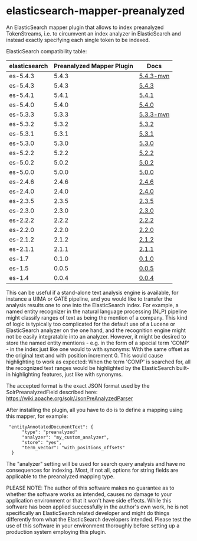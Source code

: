 elasticsearch-mapper-preanalyzed
================================

An ElasticSearch mapper plugin that allows to index preanalyzed TokenStreams, i.e. to circumvent an index analyzer in ElasticSearch and instead exactly specifying each single token to be indexed.

ElasticSearch compatibility table:

| elasticsearch |  Preanalyzed Mapper Plugin | Docs
|---------------|----------------------------|------
| es-5.4.3      |  5.4.3 | [5.4.3-mvn](https://github.com/JULIELab/elasticsearch-mapper-preanalyzed/tree/es-5.4.3-mvn)
| es-5.4.3      |  5.4.3 | [5.4.3](https://github.com/JULIELab/elasticsearch-mapper-preanalyzed/tree/es-5.4.3)
| es-5.4.1      |  5.4.1 | [5.4.1](https://github.com/JULIELab/elasticsearch-mapper-preanalyzed/tree/es-5.4.1)
| es-5.4.0      |  5.4.0 | [5.4.0](https://github.com/JULIELab/elasticsearch-mapper-preanalyzed/tree/es-5.4.0)
| es-5.3.3      |  5.3.3 | [5.3.3-mvn](https://github.com/JULIELab/elasticsearch-mapper-preanalyzed/tree/es-5.3.3-mvn)
| es-5.3.2      |  5.3.2 | [5.3.2](https://github.com/JULIELab/elasticsearch-mapper-preanalyzed/tree/es-5.3.2)
| es-5.3.1      |  5.3.1 | [5.3.1](https://github.com/JULIELab/elasticsearch-mapper-preanalyzed/tree/es-5.3.1)
| es-5.3.0      |  5.3.0 | [5.3.0](https://github.com/JULIELab/elasticsearch-mapper-preanalyzed/tree/es-5.3.0)
| es-5.2.2      |  5.2.2 | [5.2.2](https://github.com/JULIELab/elasticsearch-mapper-preanalyzed/tree/es-5.2.2)
| es-5.0.2      |  5.0.2 | [5.0.2](https://github.com/JULIELab/elasticsearch-mapper-preanalyzed/tree/es-5.0.2)
| es-5.0.0      |  5.0.0 | [5.0.0](https://github.com/JULIELab/elasticsearch-mapper-preanalyzed/tree/es-5.0.0)
| es-2.4.6      |  2.4.6 | [2.4.6](https://github.com/JULIELab/elasticsearch-mapper-preanalyzed/tree/es-2.4.6)
| es-2.4.0      |  2.4.0 | [2.4.0](https://github.com/JULIELab/elasticsearch-mapper-preanalyzed/tree/es-2.4.0)
| es-2.3.5      |  2.3.5 | [2.3.5](https://github.com/JULIELab/elasticsearch-mapper-preanalyzed/tree/es-2.3.5)
| es-2.3.0      |  2.3.0 | [2.3.0](https://github.com/JULIELab/elasticsearch-mapper-preanalyzed/tree/es-2.3.0)
| es-2.2.2      |  2.2.2 | [2.2.2](https://github.com/JULIELab/elasticsearch-mapper-preanalyzed/tree/es-2.2.2)
| es-2.2.0      |  2.2.0 | [2.2.0](https://github.com/JULIELab/elasticsearch-mapper-preanalyzed/tree/es-2.2.0)
| es-2.1.2      |  2.1.2 | [2.1.2](https://github.com/JULIELab/elasticsearch-mapper-preanalyzed/tree/es-2.1.2)
| es-2.1.1      |  2.1.1 | [2.1.1](https://github.com/JULIELab/elasticsearch-mapper-preanalyzed/tree/es-2.1.1)
| es-1.7		|  0.1.0 | [0.1.0](https://github.com/JULIELab/elasticsearch-mapper-preanalyzed/tree/es-1.7)
| es-1.5        |  0.0.5 | [0.0.5](https://github.com/JULIELab/elasticsearch-mapper-preanalyzed/tree/es-1.5)
| es-1.4        |  0.0.4 | [0.0.4](https://github.com/JULIELab/elasticsearch-mapper-preanalyzed/tree/es-1.4)

This can be useful if a stand-alone text analysis engine is available, for instance a UIMA or GATE pipeline, and you would like to transfer the analysis results one to one into the ElasticSearch index.
For example, a named entity recognizer in the natural language processing (NLP) pipeline might classify ranges of text as being the mention of a company. This kind of logic is typically too complicated for the default use of a Lucene or ElasticSearch analyzer on the one hand, and the recognition engine might not be easily integratable into an analyzer. However, it might be desired to store the named entity mentions - e.g. in the form of a special term 'COMP' - in the index just like one would to with synonyms: With the same offset as the original text and with position increment 0. This would cause highlighting to work as expected: When the term 'COMP' is searched for, all the recognized text ranges would be highlighted by the ElasticSearch built-in highlighting features, just like with synonyms.

The accepted format is the exact JSON format used by the SolrPreanalyzedField described here: https://wiki.apache.org/solr/JsonPreAnalyzedParser

After installing the plugin, all you have to do is to define a mapping using this mapper, for example:

     "entityAnnotatedDocumentText": {
          "type": "preanalyzed"
          "analyzer": "my_custom_analyzer",
          "store": "yes",
          "term_vector": "with_positions_offsets"
      }
        
The "analyzer" setting will be used for search query analysis and have no consequences for indexing.
Most, if not all, options for string fields are applicable to the preanalyzed mapping type.

PLEASE NOTE: The author of this software makes no guarantee as to whether the software works as intended, causes no damage to your application environment or that it won't have side effects. While this software has been applied successfully in the author's own work, he is not specifically an ElasticSearch related developer and might do things differently from what the ElasticSearch developers intended. Please test the use of this software in your environment thoroughly before setting up a production system employing this plugin.
